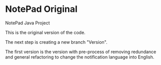 NotePad Original
====================

NotePad Java Project

This is the original version of the code.

The next step is creating a new branch "Version".

The first version is the version with pre-process of removing redundance and general refactoring to change the notification language into English.
